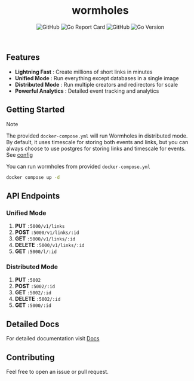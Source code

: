<h1 align="center">wormholes</h1>
<p align='center'>
  <img alt="GitHub" src="https://img.shields.io/github/actions/workflow/status/noquark/wormholes/docker.yml?logo=github&style=flat-square" />
  <img alt="Go Report Card" src="https://img.shields.io/badge/go%20report-A-green.svg?style=flat-square&logo=go&logoColor=white" />
  <img alt="GitHub" src="https://img.shields.io/github/license/noquark/wormholes?logo=gnu&style=flat-square" />
  <img alt="Go Version" src="https://img.shields.io/github/go-mod/go-version/noquark/wormholes?logo=go&logoColor=white&style=flat-square" />
</p>
<br />

## Features

- **Lightning Fast** : Create millions of short links in minutes
- **Unified Mode** : Run everything except databases in a single image
- **Distributed Mode** : Run multiple creators and redirectors for scale
- **Powerful Analytics** : Detailed event tracking and analytics

## Getting Started

> [!NOTE]
> The provided `docker-compose.yml` will run Wormholes in distributed mode.
> By default, it uses timescale for storing both events and links, but you can always choose to use postgres for storing links and timescale for events. See [config](https://noquark.com/docs/wormholes/configuration#customizing-database-connections)

You can run wormholes from provided `docker-compose.yml`

```sh
docker compose up -d
```

## API Endpoints

### Unified Mode

1. **PUT** `:5000/v1/links`
2. **POST** `:5000/v1/links/:id`
3. **GET** `:5000/v1/links/:id`
4. **DELETE** `:5000/v1/links/:id`
5. **GET** `:5000/l/:id`

### Distributed Mode

1. **PUT** `:5002`
2. **POST** `:5002/:id`
3. **GET** `:5002/:id`
4. **DELETE** `:5002/:id`
5. **GET** `:5000/:id`

## Detailed Docs

For detailed documentation visit [Docs](https://noquark.com/docs/wormholes)

## Contributing

Feel free to open an issue or pull request.
